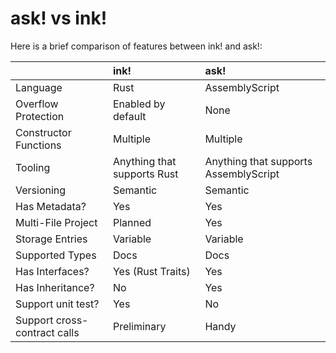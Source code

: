 # ask! vs ink!

Here is a brief comparison of features between ink! and ask!:

|                              | ink!                        | ask!                                  |
| :--------------------------- | :-------------------------- | :------------------------------------ |
| Language                     | Rust                        | AssemblyScript                        |
| Overflow Protection          | Enabled by default          | None                                  |
| Constructor Functions        | Multiple                    | Multiple                              |
| Tooling                      | Anything that supports Rust | Anything that supports AssemblyScript |
| Versioning                   | Semantic                    | Semantic                              |
| Has Metadata?                | Yes                         | Yes                                   |
| Multi-File Project           | Planned                     | Yes                                   |
| Storage Entries              | Variable                    | Variable                              |
| Supported Types              | Docs                        | Docs                                  |
| Has Interfaces?              | Yes (Rust Traits)           | Yes                                   |
| Has Inheritance?             | No                          | Yes                                   |
| Support unit test?           | Yes                         | No                                    |
| Support cross-contract calls | Preliminary                 | Handy                                 |
